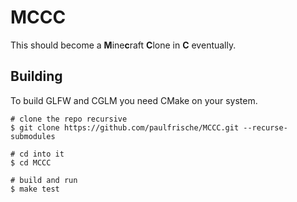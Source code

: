 # MCCC
This should become a **M**ine**c**raft **C**lone in **C** eventually.

## Building
To build GLFW and CGLM you need CMake on your system.
```
# clone the repo recursive
$ git clone https://github.com/paulfrische/MCCC.git --recurse-submodules

# cd into it
$ cd MCCC

# build and run
$ make test
```
